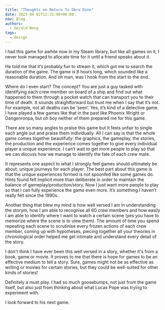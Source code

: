 ```yaml
---
title: "Thoughts on Return To Obra Dinn"
date: 2023-04-02T12:31:00+08:00
nav: Blog
authors:
  - Gerald Wong
tags:
  - design
---
```


I had this game for awhile now in my Steam library, but like all games on it, I never took managed to allocate time for it until a friend speaks about it. 

<!--more-->

He told me that it’s probably fun to stream it, which got me to search the duration of the game. 
The game is 8 hours long, which sounded like a reasonable duration. 
And oh man, was I hook from the start to the end.

Where do I even start? 
The concept? 
You are just a guy tasked with identifying each crew member on board of a ship and find out what happened to them through a pocket watch that can transport you to their time of death. 
It sounds straightforward but trust me when I say that it’s not. 
For example, not all deaths can be ‘seen’. 
Yes, it’s kind of a detective game.
I have played a few games like that in the past like Phoenix Wright or Dangenronpa, but oh boy neither of them prepared me for this game.

There are so many angles to praise this game but it feels unfair to single each angle out and praise them individually. 
All I can say is that the whole game comes together beautifully: the graphics, the gameplay, the stories, the production and the experience comes together to give every individual player a unique experience.
I can’t wait to get more people to play so that we can discuss how we manage to identify the fate of each crew mate.

It represents one aspect to what I strongly feel games should ultimately be about; unique journeys for each player. 
The best part about this game is that the unique experiences formed is not spoonfed like some games do. 
Hints found felt implicit more than deliberate in order to maintain the balance of gameplay/production/story. 
Now I just want more people to play so that I can fully experience the game even more. 
It’s something I haven’t really felt since the 1990s.

Another thing that blew my mind is how well versed I am in understanding the storym, how I am able to recognise all 60 crew members and how easily I am able to identify where I want to watch a certain scene (yes you have to memorize where the scene is to view them). 
The amount of time you spend repeating each scene to scrutinise every frozen actions of each crew member, coming up with hypotheses, piecing together all your theories in chronological order helped me get intimate and understand every detail of the story. 

I don't think I have ever been this well versed in a story, whether it's from a book, game or movie. 
It proves to me that there is hope for games to be an effective medium to tell a story. 
Sure, games might not be as effective as writing or movies for certain stories, but they could be well-suited for other kinds of stories!

Definitely a must play. 
I had so much goosebumps, not just from the game itself, but also just from thinking about what Lucas Pope was trying to experiment with.

I look forward to his next game.

